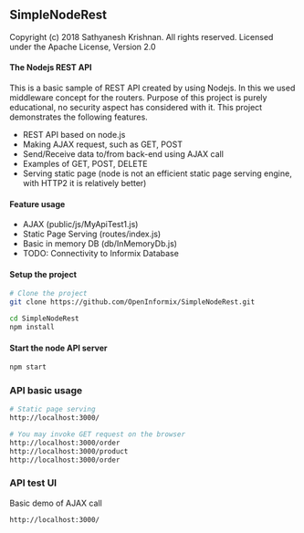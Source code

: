 ## SimpleNodeRest
Copyright (c) 2018 Sathyanesh Krishnan. All rights reserved.
Licensed under the Apache License, Version 2.0


#### The Nodejs REST API
This is a basic sample of REST API created by using Nodejs. In this we used middleware concept for the routers. Purpose of this project is purely educational, no security aspect has considered with it.  This project demonstrates the following features.
- REST API based on node.js
- Making AJAX request, such as GET, POST
- Send/Receive data to/from back-end using AJAX call
- Examples of GET, POST, DELETE
- Serving static page (node is not an efficient static page serving engine, with HTTP2 it is relatively better)

#### Feature usage
- AJAX (public/js/MyApiTest1.js)
- Static Page Serving (routes/index.js)
- Basic in memory DB (db/InMemoryDb.js)
- TODO: Connectivity to Informix Database



#### Setup the project
```bash
# Clone the project
git clone https://github.com/OpenInformix/SimpleNodeRest.git

cd SimpleNodeRest
npm install
```

#### Start the node API server
```bash
npm start
```

### API basic usage

```bash
# Static page serving
http://localhost:3000/

# You may invoke GET request on the browser
http://localhost:3000/order
http://localhost:3000/product
http://localhost:3000/order
```


### API test UI
Basic demo of AJAX call
```bash
http://localhost:3000/
```

